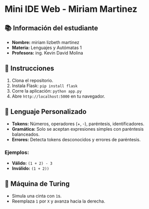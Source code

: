# Mini IDE Web - Miriam Martinez 

## 📚 Información del estudiante
- **Nombre:** miriam lizbeth martinez 
- **Materia:** Lenguajes y Autómatas 1
- **Profesora:** ing. Kevin David Molina

## 🚀 Instrucciones
1. Clona el repositorio.
2. Instala Flask: `pip install flask`
3. Corre la aplicación: `python app.py`
4. Abre `http://localhost:5000` en tu navegador.

## 📝 Lenguaje Personalizado
- **Tokens:** Números, operadores (+, -), paréntesis, identificadores.
- **Gramática:** Solo se aceptan expresiones simples con paréntesis balanceados.
- **Errores:** Detecta tokens desconocidos y errores de paréntesis.

### Ejemplos:
- **Válido:** `(1 + 2) - 3`
- **Inválido:** `(1 + 2))`

## 🧠 Máquina de Turing
- Simula una cinta con `1`s.
- Reemplaza `1` por `X` y avanza hacia la derecha.
